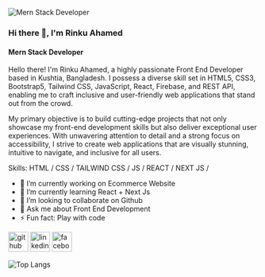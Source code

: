![Mern Stack Developer](https://media.licdn.com/dms/image/D5616AQHxagnUWkAl8w/profile-displaybackgroundimage-shrink_350_1400/0/1687244000351?e=1693440000&v=beta&t=_h96UmDvzRAJ4G46Tixyptq1ndoEvJlzrBprJm7hbgA)
### Hi there 👋, I'm Rinku Ahamed
#### Mern Stack Developer

Hello there! I'm Rinku Ahamed, a highly passionate Front End Developer based in Kushtia, Bangladesh. I possess a diverse skill set in HTML5, CSS3, Bootstrap5, Tailwind CSS, JavaScript, React, Firebase, and REST API, enabling me to craft inclusive and user-friendly web applications that stand out from the crowd.

My primary objective is to build cutting-edge projects that not only showcase my front-end development skills but also deliver exceptional user experiences. With unwavering attention to detail and a strong focus on accessibility, I strive to create web applications that are visually stunning, intuitive to navigate, and inclusive for all users.

Skills:  HTML / CSS / TAILWIND CSS / JS / REACT / NEXT JS /  

- 🔭 I’m currently working on Ecommerce Website 
- 🌱 I’m currently learning React + Next Js 
- 👯 I’m looking to collaborate on Github 
- 💬 Ask me about Front End Development 
- ⚡ Fun fact: Play with code 

[<img src='https://cdn.jsdelivr.net/npm/simple-icons@3.0.1/icons/github.svg' alt='github' height='40'>](https://github.com/Rinku-ahamed/)  [<img src='https://cdn.jsdelivr.net/npm/simple-icons@3.0.1/icons/linkedin.svg' alt='linkedin' height='40'>](https://www.linkedin.com/in/rinku-ahamed//)  [<img src='https://cdn.jsdelivr.net/npm/simple-icons@3.0.1/icons/facebook.svg' alt='facebook' height='40'>](https://www.facebook.com/rinkuali64/)  


![Top Langs](https://github-readme-stats.vercel.app/api/top-langs/?username=anuraghazra&layout=compact)
